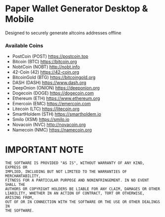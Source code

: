 # Paper Wallet Generator Desktop & Mobile

Designed to securely generate altcoins addresses offline

### Available Coins

- PostCoin (POST) https://postcoin.top
- Bitcoin (BTC) https://bitcoin.org
- NobtCoin (NOBT) http://nobt.info
- 42-Coin (42) https://42-coin.org
- BitcoinGold (BTG) https://bitcoingold.org
- DASH (DASH) https://www.dash.org
- DeepOnion (ONION) https://deeponion.org
- Dogecoin (DOGE) https://dogecoin.com
- Ethereum (ETH) https://www.ethereum.org
- Emercoin (EMC) https://emercoin.com
- Litecoin (LTC) https://litecoin.org
- SmartHoldem (STH) https://smartholdem.io
- Smilo (XSM) https://smilo.io
- Novacoin (NVC) http://novacoin.org
- Namecoin (NMC) https://namecoin.org

# IMPORTANT NOTE

    THE SOFTWARE IS PROVIDED "AS IS", WITHOUT WARRANTY OF ANY KIND, EXPRESS OR
    IMPLIED, INCLUDING BUT NOT LIMITED TO THE WARRANTIES OF MERCHANTABILITY,
    FITNESS FOR A PARTICULAR PURPOSE AND NONINFRINGEMENT. IN NO EVENT SHALL THE
    AUTHORS OR COPYRIGHT HOLDERS BE LIABLE FOR ANY CLAIM, DAMAGES OR OTHER
    LIABILITY, WHETHER IN AN ACTION OF CONTRACT, TORT OR OTHERWISE, ARISING FROM,
    OUT OF OR IN CONNECTION WITH THE SOFTWARE OR THE USE OR OTHER DEALINGS IN
    THE SOFTWARE.
